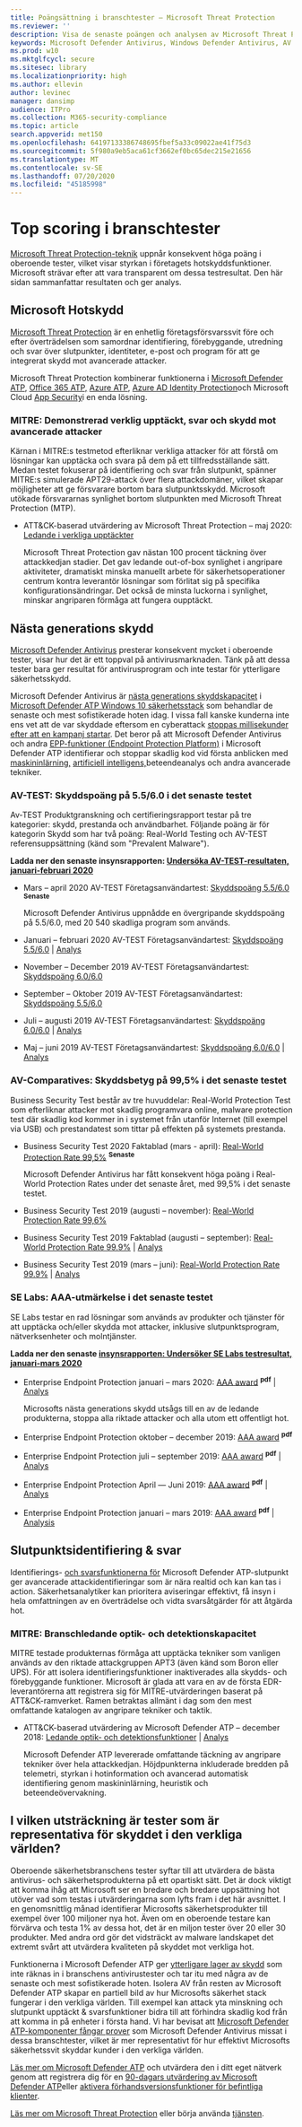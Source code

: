 ```yaml
---
title: Poängsättning i branschtester – Microsoft Threat Protection
ms.reviewer: ''
description: Visa de senaste poängen och analysen av Microsoft Threat Protection, som konsekvent uppnår höga poäng i oberoende tester (AV-TEST, AV Comparatives, SE Labs, MITRE ATT&CK). Visa de senaste poängen och analysen.
keywords: Microsoft Defender Antivirus, Windows Defender Antivirus, AV recensioner, antivirustest, av testning, senaste av-poäng, upptäcktspoäng, säkerhetsprodukttestning, säkerhetsindustritester, industriantivirustester, bästa antivirusprogram, av-test, av-comparatives, SE-laboratorier, MITRE ATT&CK, slutpunktsskyddsplattform, EPP, endpoint upptäckt och svar, EDR, Windows 10, Microsoft Defender Antivirus, WDAV, MDATP, Microsoft Threat Protection, säkerhet, malware, av, antivirus, poäng, scoring, nästa generations skydd, ranking, framgång
ms.prod: w10
ms.mktglfcycl: secure
ms.sitesec: library
ms.localizationpriority: high
ms.author: ellevin
author: levinec
manager: dansimp
audience: ITPro
ms.collection: M365-security-compliance
ms.topic: article
search.appverid: met150
ms.openlocfilehash: 64197133386748695fbef5a33c09022ae41f75d3
ms.sourcegitcommit: 5f980a9eb5aca61cf3662ef0bc65dec215e21656
ms.translationtype: MT
ms.contentlocale: sv-SE
ms.lasthandoff: 07/20/2020
ms.locfileid: "45185998"
---
```

# <a name="top-scoring-in-industry-tests"></a>Top scoring i branschtester

[Microsoft Threat Protection-teknik](https://www.microsoft.com/security/business/threat-protection/integrated-threat-protection) uppnår konsekvent höga poäng i oberoende tester, vilket visar styrkan i företagets hotskyddsfunktioner. Microsoft strävar efter att vara transparent om dessa testresultat. Den här sidan sammanfattar resultaten och ger analys.

## <a name="microsoft-threat-protection"></a>Microsoft Hotskydd

[Microsoft Threat Protection](https://docs.microsoft.com/microsoft-365/security/mtp/microsoft-threat-protection) är en enhetlig företagsförsvarssvit före och efter överträdelsen som samordnar identifiering, förebyggande, utredning och svar över slutpunkter, identiteter, e-post och program för att ge integrerat skydd mot avancerade attacker.

Microsoft Threat Protection kombinerar funktionerna i [Microsoft Defender ATP](https://www.microsoft.com/microsoft-365/windows/microsoft-defender-atp), [Office 365 ATP,](https://www.microsoft.com/microsoft-365/exchange/advance-threat-protection) [Azure ATP,](https://azure.microsoft.com/features/azure-advanced-threat-protection/) [Azure AD Identity Protection](https://docs.microsoft.com/azure/active-directory/identity-protection/overview-identity-protection)och Microsoft Cloud [App Security](https://www.microsoft.com/microsoft-365/enterprise-mobility-security/cloud-app-security)i en enda lösning.

### <a name="mitre-demonstrated-real-world-detection-response-and-protection-from-advanced-attacks"></a>MITRE: Demonstrerad verklig upptäckt, svar och skydd mot avancerade attacker

Kärnan i MITRE:s testmetod efterliknar verkliga attacker för att förstå om lösningar kan upptäcka och svara på dem på ett tillfredsställande sätt. Medan testet fokuserar på identifiering och svar från slutpunkt, spänner MITRE:s simulerade APT29-attack över flera attackdomäner, vilket skapar möjligheter att ge försvarare bortom bara slutpunktsskydd. Microsoft utökade försvararnas synlighet bortom slutpunkten med Microsoft Threat Protection (MTP).

- ATT&CK-baserad utvärdering av Microsoft Threat Protection – maj 2020: [Ledande i verkliga upptäckter](https://www.microsoft.com/security/blog/2020/05/01/microsoft-threat-protection-leads-real-world-detection-mitre-attck-evaluation/)

    Microsoft Threat Protection gav nästan 100 procent täckning över attackkedjan stadier. Det gav ledande out-of-box synlighet i angripare aktiviteter, dramatiskt minska manuellt arbete för säkerhetsoperationer centrum kontra leverantör lösningar som förlitat sig på specifika konfigurationsändringar. Det också de minsta luckorna i synlighet, minskar angriparen förmåga att fungera oupptäckt.

## <a name="next-generation-protection"></a>Nästa generations skydd

[Microsoft Defender Antivirus](https://docs.microsoft.com/windows/security/threat-protection/microsoft-defender-antivirus/microsoft-defender-antivirus-in-windows-10) presterar konsekvent mycket i oberoende tester, visar hur det är ett toppval på antivirusmarknaden. Tänk på att dessa tester bara ger resultat för antivirusprogram och inte testar för ytterligare säkerhetsskydd.

Microsoft Defender Antivirus är [nästa generations skyddskapacitet](https://www.youtube.com/watch?v=Xy3MOxkX_o4) i [Microsoft Defender ATP Windows 10 säkerhetsstack](https://docs.microsoft.com/windows/security/threat-protection/microsoft-defender-atp/microsoft-defender-advanced-threat-protection) som behandlar de senaste och mest sofistikerade hoten idag. I vissa fall kanske kunderna inte ens vet att de var skyddade eftersom en cyberattack [stoppas millisekunder efter att en kampanj startar](https://cloudblogs.microsoft.com/microsoftsecure/2018/03/07/behavior-monitoring-combined-with-machine-learning-spoils-a-massive-dofoil-coin-mining-campaign). Det beror på att Microsoft Defender Antivirus och andra [EPP-funktioner (Endpoint Protection Platform)](https://www.microsoft.com/security/blog/2019/08/23/gartner-names-microsoft-a-leader-in-2019-endpoint-protection-platforms-magic-quadrant/) i Microsoft Defender ATP identifierar och stoppar skadlig kod vid första anblicken med [maskininlärning,](https://cloudblogs.microsoft.com/microsoftsecure/2018/06/07/machine-learning-vs-social-engineering) [artificiell intelligens,](https://cloudblogs.microsoft.com/microsoftsecure/2018/02/14/how-artificial-intelligence-stopped-an-emotet-outbreak)beteendeanalys och andra avancerade tekniker.

### <a name="av-test-protection-score-of-5560-in-the-latest-test"></a>AV-TEST: Skyddspoäng på 5.5/6.0 i det senaste testet

Av-TEST Produktgranskning och certifieringsrapport testar på tre kategorier: skydd, prestanda och användbarhet. Följande poäng är för kategorin Skydd som har två poäng: Real-World Testing och AV-TEST referensuppsättning (känd som "Prevalent Malware").

**Ladda ner den senaste insynsrapporten: [Undersöka AV-TEST-resultaten, januari-februari 2020](https://query.prod.cms.rt.microsoft.com/cms/api/am/binary/RE4CflZ)**

- Mars – april 2020 AV-TEST Företagsanvändartest: [Skyddspoäng 5.5/6.0](https://www.av-test.org/en/antivirus/business-windows-client/windows-10/february-2020/microsoft-windows-defender-antivirus-4.18-200614/) <sup>**Senaste**</sup>

    Microsoft Defender Antivirus uppnådde en övergripande skyddspoäng på 5.5/6.0, med 20 540 skadliga program som används.

- Januari – februari 2020 AV-TEST Företagsanvändartest: [Skyddspoäng 5.5/6.0](https://www.av-test.org/en/antivirus/business-windows-client/windows-10/february-2020/microsoft-windows-defender-antivirus-4.18-200614/)  |  [Analys](https://query.prod.cms.rt.microsoft.com/cms/api/am/binary/RE4CflZ)

- November – December 2019 AV-TEST Företagsanvändartest: [Skyddspoäng 6.0/6.0](https://www.av-test.org/en/antivirus/business-windows-client/windows-10/december-2019/microsoft-windows-defender-antivirus-4.18-195015/)

- September – Oktober 2019 AV-TEST Företagsanvändartest: [Skyddspoäng 5.5/6.0](https://www.av-test.org/en/antivirus/business-windows-client/windows-10/october-2019/microsoft-windows-defender-antivirus-4.18-194115/)

- Juli – augusti 2019 AV-TEST Företagsanvändartest: [Skyddspoäng 6.0/6.0](https://www.av-test.org/en/antivirus/business-windows-client/windows-10/august-2019/microsoft-windows-defender-antivirus-4.18-193215/)  |  [Analys](https://query.prod.cms.rt.microsoft.com/cms/api/am/binary/RE4kagp)

- Maj – juni 2019 AV-TEST Företagsanvändartest: [Skyddspoäng 6.0/6.0](https://www.av-test.org/en/antivirus/business-windows-client/windows-10/june-2019/microsoft-windows-defender-antivirus-4.18-192415/)  |  [Analys](https://query.prod.cms.rt.microsoft.com/cms/api/am/binary/RE3Esbl)

### <a name="av-comparatives-protection-rating-of-995-in-the-latest-test"></a>AV-Comparatives: Skyddsbetyg på 99,5% i det senaste testet

Business Security Test består av tre huvuddelar: Real-World Protection Test som efterliknar attacker mot skadlig programvara online, malware protection test där skadlig kod kommer in i systemet från utanför Internet (till exempel via USB) och prestandatest som tittar på effekten på systemets prestanda.

- Business Security Test 2020 Faktablad (mars - april): [Real-World Protection Rate 99,5%](https://www.av-comparatives.org/tests/business-security-test-march-april-2020-factsheet/) <sup>**Senaste**</sup>

    Microsoft Defender Antivirus har fått konsekvent höga poäng i Real-World Protection Rates under det senaste året, med 99,5% i det senaste testet.

- Business Security Test 2019 (augusti – november): [Real-World Protection Rate 99,6%](https://www.av-comparatives.org/tests/business-security-test-2019-august-november/) 

- Business Security Test 2019 Faktablad (augusti – september): [Real-World Protection Rate 99.9%](https://www.av-comparatives.org/tests/business-security-test-august-september-2019-factsheet/)  |  [Analys](https://query.prod.cms.rt.microsoft.com/cms/api/am/binary/RE4kagp)

- Business Security Test 2019 (mars – juni): [Real-World Protection Rate 99.9%](https://www.av-comparatives.org/tests/business-security-test-2019-march-june/)  |  [Analys](https://query.prod.cms.rt.microsoft.com/cms/api/am/binary/RE3Esbl)

### <a name="se-labs-aaa-award-in-the-latest-test"></a>SE Labs: AAA-utmärkelse i det senaste testet

SE Labs testar en rad lösningar som används av produkter och tjänster för att upptäcka och/eller skydda mot attacker, inklusive slutpunktsprogram, nätverksenheter och molntjänster.

**Ladda ner den senaste [insynsrapporten: Undersöker SE Labs testresultat, januari-mars 2020](https://query.prod.cms.rt.microsoft.com/cms/api/am/binary/RE4C7Iq)**

- Enterprise Endpoint Protection januari – mars 2020: [AAA award](https://selabs.uk/download/enterprise/essp/2020/mar-2020-essp.pdf) <sup>**pdf**</sup>  |  [Analys](https://query.prod.cms.rt.microsoft.com/cms/api/am/binary/RE4C7Iq)

    Microsofts nästa generations skydd utsågs till en av de ledande produkterna, stoppa alla riktade attacker och alla utom ett offentligt hot.

- Enterprise Endpoint Protection oktober – december 2019: [AAA award](https://selabs.uk/download/enterprise/epp/2019/oct-dec-2019-enterprise.pdf) <sup>**pdf**</sup>

- Enterprise Endpoint Protection juli – september 2019: [AAA award](https://selabs.uk/download/enterprise/epp/2019/jul-sep-2019-enterprise.pdf) <sup>**pdf**</sup>  |  [Analys](https://query.prod.cms.rt.microsoft.com/cms/api/am/binary/RE4kagp)

- Enterprise Endpoint Protection April — Juni 2019: [AAA award](https://selabs.uk/download/enterprise/epp/2019/apr-jun-2019-enterprise.pdf) <sup>**pdf**</sup>  |  [Analys](https://query.prod.cms.rt.microsoft.com/cms/api/am/binary/RE3Esbl)

- Enterprise Endpoint Protection januari – mars 2019: [AAA award](https://selabs.uk/download/enterprise/epp/2019/jan-mar-2019-enterprise.pdf) <sup>**pdf**</sup>  |  [Analysis](https://query.prod.cms.rt.microsoft.com/cms/api/am/binary/RE3Esbl)

## <a name="endpoint-detection--response"></a>Slutpunktsidentifiering & svar

Identifierings- [och svarsfunktionerna för](https://docs.microsoft.com/windows/security/threat-protection/microsoft-defender-atp/overview-endpoint-detection-response) Microsoft Defender ATP-slutpunkt ger avancerade attackidentifieringar som är nära realtid och kan kan tas i action. Säkerhetsanalytiker kan prioritera aviseringar effektivt, få insyn i hela omfattningen av en överträdelse och vidta svarsåtgärder för att åtgärda hot.

### <a name="mitre-industry-leading-optics-and-detection-capabilities"></a>MITRE: Branschledande optik- och detektionskapacitet

MITRE testade produkternas förmåga att upptäcka tekniker som vanligen används av den riktade attackgruppen APT3 (även känd som Boron eller UPS). För att isolera identifieringsfunktioner inaktiverades alla skydds- och förebyggande funktioner. Microsoft är glada att vara en av de första EDR-leverantörerna att registrera sig för MITRE-utvärderingen baserat på ATT&CK-ramverket. Ramen betraktas allmänt i dag som den mest omfattande katalogen av angripare tekniker och taktik.

- ATT&CK-baserad utvärdering av Microsoft Defender ATP – december 2018: [Ledande optik- och detektionsfunktioner](https://www.microsoft.com/security/blog/2018/12/03/insights-from-the-mitre-attack-based-evaluation-of-windows-defender-atp/)  |  [Analys](https://techcommunity.microsoft.com/t5/Windows-Defender-ATP/MITRE-evaluation-highlights-industry-leading-EDR-capabilities-in/ba-p/369831)

    Microsoft Defender ATP levererade omfattande täckning av angripare tekniker över hela attackkedjan. Höjdpunkterna inkluderade bredden på telemetri, styrkan i hotinformation och avancerad automatisk identifiering genom maskininlärning, heuristik och beteendeövervakning.

## <a name="to-what-extent-are-tests-representative-of-protection-in-the-real-world"></a>I vilken utsträckning är tester som är representativa för skyddet i den verkliga världen?

Oberoende säkerhetsbranschens tester syftar till att utvärdera de bästa antivirus- och säkerhetsprodukterna på ett opartiskt sätt. Det är dock viktigt att komma ihåg att Microsoft ser en bredare och bredare uppsättning hot utöver vad som testas i utvärderingarna som lyfts fram i det här avsnittet. I en genomsnittlig månad identifierar Microsofts säkerhetsprodukter till exempel över 100 miljoner nya hot. Även om en oberoende testare kan förvärva och testa 1% av dessa hot, det är en miljon tester över 20 eller 30 produkter. Med andra ord gör det vidsträckt av malware landskapet det extremt svårt att utvärdera kvaliteten på skyddet mot verkliga hot.

Funktionerna i Microsoft Defender ATP ger [ytterligare lager av skydd](https://cloudblogs.microsoft.com/microsoftsecure/2017/12/11/detonating-a-bad-rabbit-windows-defender-antivirus-and-layered-machine-learning-defenses) som inte räknas in i branschens antivirustester och tar itu med några av de senaste och mest sofistikerade hoten. Isolera AV från resten av Microsoft Defender ATP skapar en partiell bild av hur Microsofts säkerhet stack fungerar i den verkliga världen. Till exempel kan attack yta minskning och slutpunkt upptäckt & svarsfunktioner bidra till att förhindra skadlig kod från att komma in på enheter i första hand. Vi har bevisat att [Microsoft Defender ATP-komponenter fångar prover](https://query.prod.cms.rt.microsoft.com/cms/api/am/binary/RE2ouJA) som Microsoft Defender Antivirus missat i dessa branschtester, vilket är mer representativt för hur effektivt Microsofts säkerhetssvit skyddar kunder i den verkliga världen.

[Läs mer om Microsoft Defender ATP](https://docs.microsoft.com/windows/security/threat-protection/microsoft-defender-atp/microsoft-defender-advanced-threat-protection) och utvärdera den i ditt eget nätverk genom att registrera dig för en [90-dagars utvärdering av Microsoft Defender ATP](https://www.microsoft.com/microsoft-365/windows/microsoft-defender-atp)eller [aktivera förhandsversionsfunktioner för befintliga klienter](https://docs.microsoft.com/windows/security/threat-protection/microsoft-defender-atp/preview).

[Läs mer om Microsoft Threat Protection](https://www.microsoft.com/security/business/threat-protection/integrated-threat-protection) eller börja använda [tjänsten](https://docs.microsoft.com/microsoft-365/security/mtp/mtp-enable).
